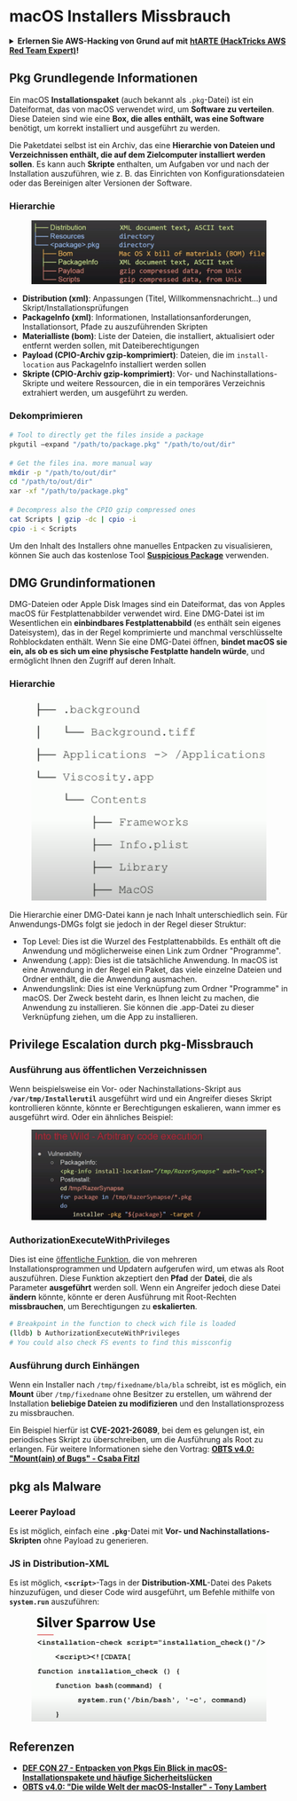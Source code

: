 # macOS Installers Missbrauch

<details>

<summary><strong>Erlernen Sie AWS-Hacking von Grund auf mit</strong> <a href="https://training.hacktricks.xyz/courses/arte"><strong>htARTE (HackTricks AWS Red Team Expert)</strong></a><strong>!</strong></summary>

Andere Möglichkeiten, HackTricks zu unterstützen:

* Wenn Sie Ihr **Unternehmen in HackTricks beworben sehen möchten** oder **HackTricks im PDF-Format herunterladen möchten**, überprüfen Sie die [**ABONNEMENTPLÄNE**](https://github.com/sponsors/carlospolop)!
* Holen Sie sich das [**offizielle PEASS & HackTricks-Merch**](https://peass.creator-spring.com)
* Entdecken Sie [**The PEASS Family**](https://opensea.io/collection/the-peass-family), unsere Sammlung exklusiver [**NFTs**](https://opensea.io/collection/the-peass-family)
* **Treten Sie der** 💬 [**Discord-Gruppe**](https://discord.gg/hRep4RUj7f) oder der [**Telegram-Gruppe**](https://t.me/peass) bei oder **folgen** Sie uns auf **Twitter** 🐦 [**@carlospolopm**](https://twitter.com/hacktricks\_live)**.**
* **Teilen Sie Ihre Hacking-Tricks, indem Sie PRs an die** [**HackTricks**](https://github.com/carlospolop/hacktricks) und [**HackTricks Cloud**](https://github.com/carlospolop/hacktricks-cloud) Github-Repositories einreichen.

</details>

## Pkg Grundlegende Informationen

Ein macOS **Installationspaket** (auch bekannt als `.pkg`-Datei) ist ein Dateiformat, das von macOS verwendet wird, um **Software zu verteilen**. Diese Dateien sind wie eine **Box, die alles enthält, was eine Software** benötigt, um korrekt installiert und ausgeführt zu werden.

Die Paketdatei selbst ist ein Archiv, das eine **Hierarchie von Dateien und Verzeichnissen enthält, die auf dem Zielcomputer installiert werden sollen**. Es kann auch **Skripte** enthalten, um Aufgaben vor und nach der Installation auszuführen, wie z. B. das Einrichten von Konfigurationsdateien oder das Bereinigen alter Versionen der Software.

### Hierarchie

<figure><img src="../../../.gitbook/assets/Pasted Graphic.png" alt="https://www.youtube.com/watch?v=iASSG0_zobQ"><figcaption></figcaption></figure>

* **Distribution (xml)**: Anpassungen (Titel, Willkommensnachricht...) und Skript/Installationsprüfungen
* **PackageInfo (xml)**: Informationen, Installationsanforderungen, Installationsort, Pfade zu auszuführenden Skripten
* **Materialliste (bom)**: Liste der Dateien, die installiert, aktualisiert oder entfernt werden sollen, mit Dateiberechtigungen
* **Payload (CPIO-Archiv gzip-komprimiert)**: Dateien, die im `install-location` aus PackageInfo installiert werden sollen
* **Skripte (CPIO-Archiv gzip-komprimiert)**: Vor- und Nachinstallations-Skripte und weitere Ressourcen, die in ein temporäres Verzeichnis extrahiert werden, um ausgeführt zu werden.

### Dekomprimieren
```bash
# Tool to directly get the files inside a package
pkgutil —expand "/path/to/package.pkg" "/path/to/out/dir"

# Get the files ina. more manual way
mkdir -p "/path/to/out/dir"
cd "/path/to/out/dir"
xar -xf "/path/to/package.pkg"

# Decompress also the CPIO gzip compressed ones
cat Scripts | gzip -dc | cpio -i
cpio -i < Scripts
```
Um den Inhalt des Installers ohne manuelles Entpacken zu visualisieren, können Sie auch das kostenlose Tool [**Suspicious Package**](https://mothersruin.com/software/SuspiciousPackage/) verwenden.

## DMG Grundinformationen

DMG-Dateien oder Apple Disk Images sind ein Dateiformat, das von Apples macOS für Festplattenabbilder verwendet wird. Eine DMG-Datei ist im Wesentlichen ein **einbindbares Festplattenabbild** (es enthält sein eigenes Dateisystem), das in der Regel komprimierte und manchmal verschlüsselte Rohblockdaten enthält. Wenn Sie eine DMG-Datei öffnen, **bindet macOS sie ein, als ob es sich um eine physische Festplatte handeln würde**, und ermöglicht Ihnen den Zugriff auf deren Inhalt.

### Hierarchie

<figure><img src="../../../.gitbook/assets/image (12) (2).png" alt=""><figcaption></figcaption></figure>

Die Hierarchie einer DMG-Datei kann je nach Inhalt unterschiedlich sein. Für Anwendungs-DMGs folgt sie jedoch in der Regel dieser Struktur:

* Top Level: Dies ist die Wurzel des Festplattenabbilds. Es enthält oft die Anwendung und möglicherweise einen Link zum Ordner "Programme".
* Anwendung (.app): Dies ist die tatsächliche Anwendung. In macOS ist eine Anwendung in der Regel ein Paket, das viele einzelne Dateien und Ordner enthält, die die Anwendung ausmachen.
* Anwendungslink: Dies ist eine Verknüpfung zum Ordner "Programme" in macOS. Der Zweck besteht darin, es Ihnen leicht zu machen, die Anwendung zu installieren. Sie können die .app-Datei zu dieser Verknüpfung ziehen, um die App zu installieren.

## Privilege Escalation durch pkg-Missbrauch

### Ausführung aus öffentlichen Verzeichnissen

Wenn beispielsweise ein Vor- oder Nachinstallations-Skript aus **`/var/tmp/Installerutil`** ausgeführt wird und ein Angreifer dieses Skript kontrollieren könnte, könnte er Berechtigungen eskalieren, wann immer es ausgeführt wird. Oder ein ähnliches Beispiel:

<figure><img src="../../../.gitbook/assets/Pasted Graphic 5.png" alt="https://www.youtube.com/watch?v=iASSG0_zobQ"><figcaption></figcaption></figure>

### AuthorizationExecuteWithPrivileges

Dies ist eine [öffentliche Funktion](https://developer.apple.com/documentation/security/1540038-authorizationexecutewithprivileg), die von mehreren Installationsprogrammen und Updatern aufgerufen wird, um etwas als Root auszuführen. Diese Funktion akzeptiert den **Pfad** der **Datei**, die als Parameter **ausgeführt** werden soll. Wenn ein Angreifer jedoch diese Datei **ändern** könnte, könnte er deren Ausführung mit Root-Rechten **missbrauchen**, um Berechtigungen zu **eskalierten**.
```bash
# Breakpoint in the function to check wich file is loaded
(lldb) b AuthorizationExecuteWithPrivileges
# You could also check FS events to find this missconfig
```
### Ausführung durch Einhängen

Wenn ein Installer nach `/tmp/fixedname/bla/bla` schreibt, ist es möglich, ein **Mount** über `/tmp/fixedname` ohne Besitzer zu erstellen, um während der Installation **beliebige Dateien zu modifizieren** und den Installationsprozess zu missbrauchen.

Ein Beispiel hierfür ist **CVE-2021-26089**, bei dem es gelungen ist, ein periodisches Skript zu überschreiben, um die Ausführung als Root zu erlangen. Für weitere Informationen siehe den Vortrag: [**OBTS v4.0: "Mount(ain) of Bugs" - Csaba Fitzl**](https://www.youtube.com/watch?v=jSYPazD4VcE)

## pkg als Malware

### Leerer Payload

Es ist möglich, einfach eine **`.pkg`**-Datei mit **Vor- und Nachinstallations-Skripten** ohne Payload zu generieren.

### JS in Distribution-XML

Es ist möglich, **`<script>`**-Tags in der **Distribution-XML**-Datei des Pakets hinzuzufügen, und dieser Code wird ausgeführt, um Befehle mithilfe von **`system.run`** auszuführen:

<figure><img src="../../../.gitbook/assets/image (14).png" alt=""><figcaption></figcaption></figure>

## Referenzen

* [**DEF CON 27 - Entpacken von Pkgs Ein Blick in macOS-Installationspakete und häufige Sicherheitslücken**](https://www.youtube.com/watch?v=iASSG0\_zobQ)
* [**OBTS v4.0: "Die wilde Welt der macOS-Installer" - Tony Lambert**](https://www.youtube.com/watch?v=Eow5uNHtmIg)
